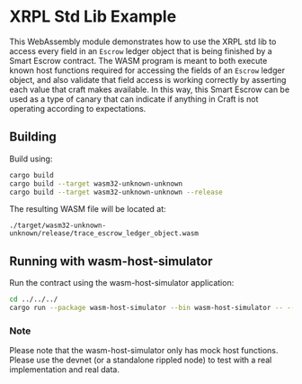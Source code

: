 # XRPL Std Lib Example

This WebAssembly module demonstrates how to use the XRPL std lib to access every field in an `Escrow` ledger object that
is being finished by a Smart Escrow contract. The WASM program is meant to both execute known host functions required
for accessing the fields of an `Escrow` ledger object, and also validate that field access is working correctly by
asserting each value that craft makes available. In this way, this Smart Escrow can be used as a type of canary that can
indicate if anything in Craft is not operating according to expectations.

## Building

Build using:

```bash
cargo build
cargo build --target wasm32-unknown-unknown
cargo build --target wasm32-unknown-unknown --release
```

The resulting WASM file will be located at:

```
./target/wasm32-unknown-unknown/release/trace_escrow_ledger_object.wasm
```

## Running with wasm-host-simulator

Run the contract using the wasm-host-simulator application:

```bash
cd ../../../
cargo run --package wasm-host-simulator --bin wasm-host-simulator -- --dir projects/e2e-tests/trace_escrow_ledger_object --project trace_escrow_ledger_object
```

### Note

Please note that the wasm-host-simulator only has mock host functions. Please use the devnet (or a standalone rippled node) to
test with a real implementation and real data.
